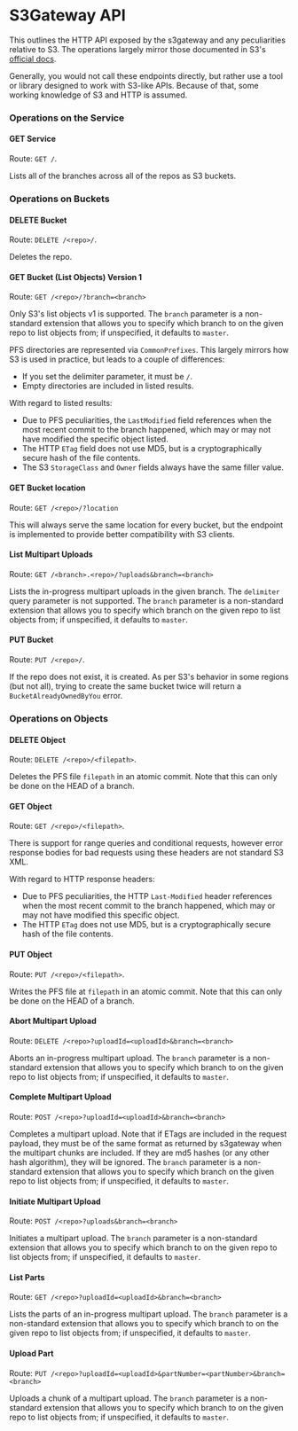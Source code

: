 # S3Gateway API

This outlines the HTTP API exposed by the s3gateway and any peculiarities
relative to S3. The operations largely mirror those documented in S3's
[official docs](https://docs.aws.amazon.com/AmazonS3/latest/API/Welcome.html).

Generally, you would not call these endpoints directly, but rather use a
tool or library designed to work with S3-like APIs. Because of that, some
working knowledge of S3 and HTTP is assumed.

### Operations on the Service

#### GET Service

Route: `GET /`.

Lists all of the branches across all of the repos as S3 buckets.

### Operations on Buckets

#### DELETE Bucket

Route: `DELETE /<repo>/`.

Deletes the repo.

#### GET Bucket (List Objects) Version 1

Route: `GET /<repo>/?branch=<branch>`

Only S3's list objects v1 is supported. The `branch` parameter is a
non-standard extension that allows you to specify which branch to on the given
repo to list objects from; if unspecified, it defaults to `master`.

PFS directories are represented via `CommonPrefixes`. This largely mirrors how
S3 is used in practice, but leads to a couple of differences:
* If you set the delimiter parameter, it must be `/`.
* Empty directories are included in listed results.

With regard to listed results:
* Due to PFS peculiarities, the `LastModified` field references when the most
recent commit to the branch happened, which may or may not have modified the
specific object listed.
* The HTTP `ETag` field does not use MD5, but is a cryptographically secure
hash of the file contents.
* The S3 `StorageClass` and `Owner` fields always have the same filler value.

#### GET Bucket location

Route: `GET /<repo>/?location`

This will always serve the same location for every bucket, but the endpoint is
implemented to provide better compatibility with S3 clients.

#### List Multipart Uploads

Route: `GET /<branch>.<repo>/?uploads&branch=<branch>`

Lists the in-progress multipart uploads in the given branch. The `delimiter`
query parameter is not supported. The `branch` parameter is a non-standard
extension that allows you to specify which branch on the given repo to
list objects from; if unspecified, it defaults to `master`.

#### PUT Bucket

Route: `PUT /<repo>/`.

If the repo does not exist, it is created. As per S3's behavior in some
regions (but not all), trying to create the same bucket twice will return a
`BucketAlreadyOwnedByYou` error.

### Operations on Objects

#### DELETE Object

Route: `DELETE /<repo>/<filepath>`.

Deletes the PFS file `filepath` in an atomic commit. Note that this can only
be done on the HEAD of a branch.

#### GET Object

Route: `GET /<repo>/<filepath>`.

There is support for range queries and conditional requests, however error
response bodies for bad requests using these headers are not standard S3 XML.

With regard to HTTP response headers:
* Due to PFS peculiarities, the HTTP `Last-Modified` header references when
the most recent commit to the branch happened, which may or may not have
modified this specific object.
* The HTTP `ETag` does not use MD5, but is a cryptographically secure hash of
the file contents.

#### PUT Object

Route: `PUT /<repo>/<filepath>`.

Writes the PFS file at `filepath` in an atomic commit. Note that this can only
be done on the HEAD of a branch.

#### Abort Multipart Upload

Route: `DELETE /<repo>?uploadId=<uploadId>&branch=<branch>`

Aborts an in-progress multipart upload. The `branch` parameter is a
non-standard extension that allows you to specify which branch to on the given
repo to list objects from; if unspecified, it defaults to `master`.

#### Complete Multipart Upload

Route: `POST /<repo>?uploadId=<uploadId>&branch=<branch>`

Completes a multipart upload. Note that if ETags are included in the request
payload, they must be of the same format as returned by s3gateway when the
multipart chunks are included. If they are md5 hashes (or any other hash
algorithm), they will be ignored. The `branch` parameter is a non-standard
extension that allows you to specify which branch on the given repo to list
objects from; if unspecified, it defaults to `master`.

#### Initiate Multipart Upload

Route: `POST /<repo>?uploads&branch=<branch>`

Initiates a multipart upload. The `branch` parameter is a non-standard
extension that allows you to specify which branch to on the given repo to list
objects from; if unspecified, it defaults to `master`.

#### List Parts

Route: `GET /<repo>?uploadId=<uploadId>&branch=<branch>`

Lists the parts of an in-progress multipart upload. The `branch` parameter is
a non-standard extension that allows you to specify which branch to on the
given repo to list objects from; if unspecified, it defaults to `master`.

#### Upload Part

Route: `PUT /<repo>?uploadId=<uploadId>&partNumber=<partNumber>&branch=<branch>`

Uploads a chunk of a multipart upload. The `branch` parameter is a
non-standard extension that allows you to specify which branch to on the given
repo to list objects from; if unspecified, it defaults to `master`.
